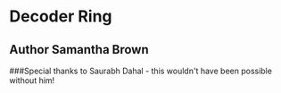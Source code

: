 # Decoder Ring
## Author Samantha Brown

###Special thanks to Saurabh Dahal - this wouldn't have been possible without him!

